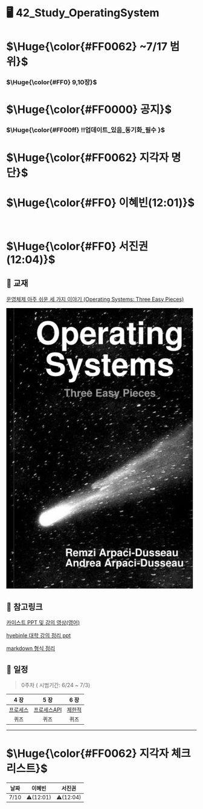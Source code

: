 # 🖥️ 42_Study_OperatingSystem

<h1>$\Huge{\color{#FF0062} ~7/17 범위}$</h1>
<h3>$\Huge{\color{#FF0} 9,10장}$</h3>

<h1>$\Huge{\color{#FF0000} 공지}$</h1>
<h3>$\Huge{\color{#FF00ff} ‼업데이트_있음_동기화_필수 }$</h3>

<h1>$\Huge{\color{#FF0062} 지각자 명단}$</h1>

<h1>$\Huge{\color{#FF0} 이혜빈(12:01)}$</h1>
<br/>

<h1>$\Huge{\color{#FF0} 서진권(12:04)}$</h1>

 
## 📖 교재
[운영체제 아주 쉬운 세 가지 이야기 (Operating Systems: Three Easy Pieces)](https://github.com/remzi-arpacidusseau/ostep-translations/blob/master/korean/README.md)

![Screenshot of OSTEP_BOOK](scrs/OSTEP_img.png)

## 🔖 참고링크
[카이스트 PPT 및 강의 영상(영어)](https://oslab.kaist.ac.kr/ostepslides/)

[hyebinle 대학 강의 정리 ppt](https://drive.google.com/drive/folders/1vT34g2l9i_noHckwYwRc2xOWAeEPn56j?usp=share_link)

[markdown 형식 정리](https://docs.github.com/ko/get-started/writing-on-github/getting-started-with-writing-and-formatting-on-github/basic-writing-and-formatting-syntax)

## 📆 일정
> 0주차 ( 시범기간: 6/24 ~ 7/3)



| **4 장** | **5 장** | **6 장** |
|:---------:|:-------:|:--------:|
|   [프로세스][r프로세스]  |   [프로세스API][r프로세스API]  |   [제한적][r제한적]  |
|   퀴즈  |   퀴즈  |   퀴즈  |


[r프로세스]: docs/04_프로세스_개념
[r프로세스API]: docs/05_프로세스_API
[r제한적]: docs/06_제한적_직접_실행

---
<h1>$\Huge{\color{#FF0062} 지각자 체크 리스트}$</h1>

날짜|이혜빈|서진권|
---|---|---
7/10| ⚠️(12:01) | ⚠️(12:04)

